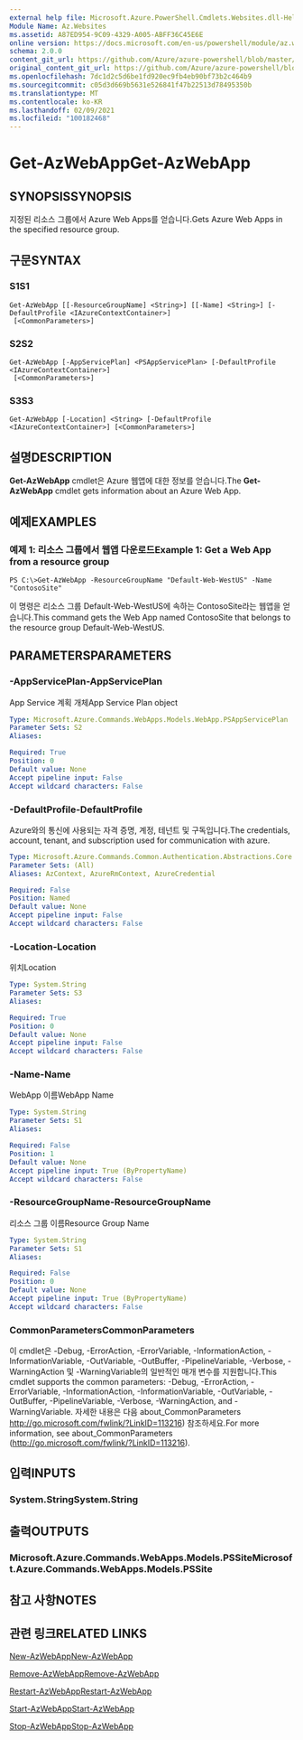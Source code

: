 ```yaml
---
external help file: Microsoft.Azure.PowerShell.Cmdlets.Websites.dll-Help.xml
Module Name: Az.Websites
ms.assetid: A87ED954-9C09-4329-A005-ABFF36C45E6E
online version: https://docs.microsoft.com/en-us/powershell/module/az.websites/get-azwebapp
schema: 2.0.0
content_git_url: https://github.com/Azure/azure-powershell/blob/master/src/Websites/Websites/help/Get-AzWebApp.md
original_content_git_url: https://github.com/Azure/azure-powershell/blob/master/src/Websites/Websites/help/Get-AzWebApp.md
ms.openlocfilehash: 7dc1d2c5d6be1fd920ec9fb4eb90bf73b2c464b9
ms.sourcegitcommit: c05d3d669b5631e526841f47b22513d78495350b
ms.translationtype: MT
ms.contentlocale: ko-KR
ms.lasthandoff: 02/09/2021
ms.locfileid: "100182468"
---
```

# <span data-ttu-id="4b225-101">Get-AzWebApp</span><span class="sxs-lookup"><span data-stu-id="4b225-101">Get-AzWebApp</span></span>

## <span data-ttu-id="4b225-102">SYNOPSIS</span><span class="sxs-lookup"><span data-stu-id="4b225-102">SYNOPSIS</span></span>
<span data-ttu-id="4b225-103">지정된 리소스 그룹에서 Azure Web Apps를 얻습니다.</span><span class="sxs-lookup"><span data-stu-id="4b225-103">Gets Azure Web Apps in the specified resource group.</span></span>

## <span data-ttu-id="4b225-104">구문</span><span class="sxs-lookup"><span data-stu-id="4b225-104">SYNTAX</span></span>

### <span data-ttu-id="4b225-105">S1</span><span class="sxs-lookup"><span data-stu-id="4b225-105">S1</span></span>
```
Get-AzWebApp [[-ResourceGroupName] <String>] [[-Name] <String>] [-DefaultProfile <IAzureContextContainer>]
 [<CommonParameters>]
```

### <span data-ttu-id="4b225-106">S2</span><span class="sxs-lookup"><span data-stu-id="4b225-106">S2</span></span>
```
Get-AzWebApp [-AppServicePlan] <PSAppServicePlan> [-DefaultProfile <IAzureContextContainer>]
 [<CommonParameters>]
```

### <span data-ttu-id="4b225-107">S3</span><span class="sxs-lookup"><span data-stu-id="4b225-107">S3</span></span>
```
Get-AzWebApp [-Location] <String> [-DefaultProfile <IAzureContextContainer>] [<CommonParameters>]
```

## <span data-ttu-id="4b225-108">설명</span><span class="sxs-lookup"><span data-stu-id="4b225-108">DESCRIPTION</span></span>
<span data-ttu-id="4b225-109">**Get-AzWebApp** cmdlet은 Azure 웹앱에 대한 정보를 얻습니다.</span><span class="sxs-lookup"><span data-stu-id="4b225-109">The **Get-AzWebApp** cmdlet gets information about an Azure Web App.</span></span>

## <span data-ttu-id="4b225-110">예제</span><span class="sxs-lookup"><span data-stu-id="4b225-110">EXAMPLES</span></span>

### <span data-ttu-id="4b225-111">예제 1: 리소스 그룹에서 웹앱 다운로드</span><span class="sxs-lookup"><span data-stu-id="4b225-111">Example 1: Get a Web App from a resource group</span></span>
```
PS C:\>Get-AzWebApp -ResourceGroupName "Default-Web-WestUS" -Name "ContosoSite"
```

<span data-ttu-id="4b225-112">이 명령은 리소스 그룹 Default-Web-WestUS에 속하는 ContosoSite라는 웹앱을 얻습니다.</span><span class="sxs-lookup"><span data-stu-id="4b225-112">This command gets the Web App named ContosoSite that belongs to the resource group Default-Web-WestUS.</span></span>

## <span data-ttu-id="4b225-113">PARAMETERS</span><span class="sxs-lookup"><span data-stu-id="4b225-113">PARAMETERS</span></span>

### <span data-ttu-id="4b225-114">-AppServicePlan</span><span class="sxs-lookup"><span data-stu-id="4b225-114">-AppServicePlan</span></span>
<span data-ttu-id="4b225-115">App Service 계획 개체</span><span class="sxs-lookup"><span data-stu-id="4b225-115">App Service Plan object</span></span>

```yaml
Type: Microsoft.Azure.Commands.WebApps.Models.WebApp.PSAppServicePlan
Parameter Sets: S2
Aliases:

Required: True
Position: 0
Default value: None
Accept pipeline input: False
Accept wildcard characters: False
```

### <span data-ttu-id="4b225-116">-DefaultProfile</span><span class="sxs-lookup"><span data-stu-id="4b225-116">-DefaultProfile</span></span>
<span data-ttu-id="4b225-117">Azure와의 통신에 사용되는 자격 증명, 계정, 테넌트 및 구독입니다.</span><span class="sxs-lookup"><span data-stu-id="4b225-117">The credentials, account, tenant, and subscription used for communication with azure.</span></span>

```yaml
Type: Microsoft.Azure.Commands.Common.Authentication.Abstractions.Core.IAzureContextContainer
Parameter Sets: (All)
Aliases: AzContext, AzureRmContext, AzureCredential

Required: False
Position: Named
Default value: None
Accept pipeline input: False
Accept wildcard characters: False
```

### <span data-ttu-id="4b225-118">-Location</span><span class="sxs-lookup"><span data-stu-id="4b225-118">-Location</span></span>
<span data-ttu-id="4b225-119">위치</span><span class="sxs-lookup"><span data-stu-id="4b225-119">Location</span></span>

```yaml
Type: System.String
Parameter Sets: S3
Aliases:

Required: True
Position: 0
Default value: None
Accept pipeline input: False
Accept wildcard characters: False
```

### <span data-ttu-id="4b225-120">-Name</span><span class="sxs-lookup"><span data-stu-id="4b225-120">-Name</span></span>
<span data-ttu-id="4b225-121">WebApp 이름</span><span class="sxs-lookup"><span data-stu-id="4b225-121">WebApp Name</span></span>

```yaml
Type: System.String
Parameter Sets: S1
Aliases:

Required: False
Position: 1
Default value: None
Accept pipeline input: True (ByPropertyName)
Accept wildcard characters: False
```

### <span data-ttu-id="4b225-122">-ResourceGroupName</span><span class="sxs-lookup"><span data-stu-id="4b225-122">-ResourceGroupName</span></span>
<span data-ttu-id="4b225-123">리소스 그룹 이름</span><span class="sxs-lookup"><span data-stu-id="4b225-123">Resource Group Name</span></span>

```yaml
Type: System.String
Parameter Sets: S1
Aliases:

Required: False
Position: 0
Default value: None
Accept pipeline input: True (ByPropertyName)
Accept wildcard characters: False
```

### <span data-ttu-id="4b225-124">CommonParameters</span><span class="sxs-lookup"><span data-stu-id="4b225-124">CommonParameters</span></span>
<span data-ttu-id="4b225-125">이 cmdlet은 -Debug, -ErrorAction, -ErrorVariable, -InformationAction, -InformationVariable, -OutVariable, -OutBuffer, -PipelineVariable, -Verbose, -WarningAction 및 -WarningVariable의 일반적인 매개 변수를 지원합니다.</span><span class="sxs-lookup"><span data-stu-id="4b225-125">This cmdlet supports the common parameters: -Debug, -ErrorAction, -ErrorVariable, -InformationAction, -InformationVariable, -OutVariable, -OutBuffer, -PipelineVariable, -Verbose, -WarningAction, and -WarningVariable.</span></span> <span data-ttu-id="4b225-126">자세한 내용은 다음 about_CommonParameters http://go.microsoft.com/fwlink/?LinkID=113216) 참조하세요.</span><span class="sxs-lookup"><span data-stu-id="4b225-126">For more information, see about_CommonParameters (http://go.microsoft.com/fwlink/?LinkID=113216).</span></span>

## <span data-ttu-id="4b225-127">입력</span><span class="sxs-lookup"><span data-stu-id="4b225-127">INPUTS</span></span>

### <span data-ttu-id="4b225-128">System.String</span><span class="sxs-lookup"><span data-stu-id="4b225-128">System.String</span></span>

## <span data-ttu-id="4b225-129">출력</span><span class="sxs-lookup"><span data-stu-id="4b225-129">OUTPUTS</span></span>

### <span data-ttu-id="4b225-130">Microsoft.Azure.Commands.WebApps.Models.PSSite</span><span class="sxs-lookup"><span data-stu-id="4b225-130">Microsoft.Azure.Commands.WebApps.Models.PSSite</span></span>

## <span data-ttu-id="4b225-131">참고 사항</span><span class="sxs-lookup"><span data-stu-id="4b225-131">NOTES</span></span>

## <span data-ttu-id="4b225-132">관련 링크</span><span class="sxs-lookup"><span data-stu-id="4b225-132">RELATED LINKS</span></span>

[<span data-ttu-id="4b225-133">New-AzWebApp</span><span class="sxs-lookup"><span data-stu-id="4b225-133">New-AzWebApp</span></span>](./New-AzWebApp.md)

[<span data-ttu-id="4b225-134">Remove-AzWebApp</span><span class="sxs-lookup"><span data-stu-id="4b225-134">Remove-AzWebApp</span></span>](./Remove-AzWebApp.md)

[<span data-ttu-id="4b225-135">Restart-AzWebApp</span><span class="sxs-lookup"><span data-stu-id="4b225-135">Restart-AzWebApp</span></span>](./Restart-AzWebApp.md)

[<span data-ttu-id="4b225-136">Start-AzWebApp</span><span class="sxs-lookup"><span data-stu-id="4b225-136">Start-AzWebApp</span></span>](./Start-AzWebApp.md)

[<span data-ttu-id="4b225-137">Stop-AzWebApp</span><span class="sxs-lookup"><span data-stu-id="4b225-137">Stop-AzWebApp</span></span>](./Stop-AzWebApp.md)


